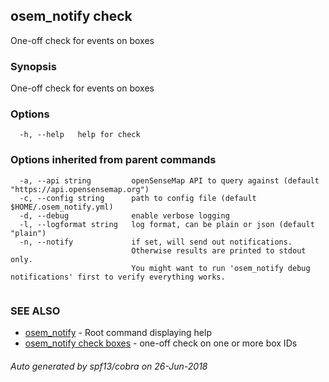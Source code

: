 ## osem_notify check

One-off check for events on boxes

### Synopsis

One-off check for events on boxes

### Options

```
  -h, --help   help for check
```

### Options inherited from parent commands

```
  -a, --api string         openSenseMap API to query against (default "https://api.opensensemap.org")
  -c, --config string      path to config file (default $HOME/.osem_notify.yml)
  -d, --debug              enable verbose logging
  -l, --logformat string   log format, can be plain or json (default "plain")
  -n, --notify             if set, will send out notifications.
                           Otherwise results are printed to stdout only.
                           You might want to run 'osem_notify debug notifications' first to verify everything works.
                           
```

### SEE ALSO

* [osem_notify](osem_notify.md)	 - Root command displaying help
* [osem_notify check boxes](osem_notify_check_boxes.md)	 - one-off check on one or more box IDs

###### Auto generated by spf13/cobra on 26-Jun-2018
